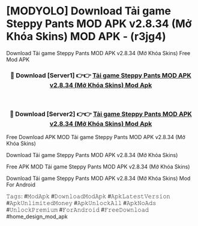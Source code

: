 # [MODYOLO] Download Tải game Steppy Pants MOD APK v2.8.34 (Mở Khóa Skins) MOD APK - (r3jg4)
Download Tải game Steppy Pants MOD APK v2.8.34 (Mở Khóa Skins) Free Mod APK

<div align="center">
<h3>🔴 Download [Server1] 👉👉 <a href="https://apk-comot.site?title=Tải_game_Steppy_Pants_MOD_APK_v2.8.34_(Mở_Khóa_Skins)">Tải game Steppy Pants MOD APK v2.8.34 (Mở Khóa Skins) Mod Apk</a></h3><br>

<h3>🔴 Download [Server2] 👉👉 <a href="https://apk-comot.site?title=Tải_game_Steppy_Pants_MOD_APK_v2.8.34_(Mở_Khóa_Skins)">Tải game Steppy Pants MOD APK v2.8.34 (Mở Khóa Skins) Mod Apk</a></h3>
</div>


Free Download APK MOD Tải game Steppy Pants MOD APK v2.8.34 (Mở Khóa Skins)

Download Tải game Steppy Pants MOD APK v2.8.34 (Mở Khóa Skins) 

Free APK MOD Tải game Steppy Pants MOD APK v2.8.34 (Mở Khóa Skins) 

Download Tải game Steppy Pants MOD APK v2.8.34 (Mở Khóa Skins) Mod For Android

𝚃𝚊𝚐𝚜: #𝙼𝚘𝚍𝙰𝚙𝚔 #𝙳𝚘𝚠𝚗𝚕𝚘𝚊𝚍𝙼𝚘𝚍𝙰𝚙𝚔 #𝙰𝚙𝚔𝙻𝚊𝚝𝚎𝚜𝚝𝚅𝚎𝚛𝚜𝚒𝚘𝚗 #𝙰𝚙𝚔𝚄𝚗𝚕𝚒𝚖𝚒𝚝𝚎𝚍𝙼𝚘𝚗𝚎𝚢 #𝙰𝚙𝚔𝚄𝚗𝚕𝚘𝚌𝚔𝙰𝚕𝚕 #𝙰𝚙𝚔𝙽𝚘𝙰𝚍𝚜 #𝚄𝚗𝚕𝚘𝚌𝚔𝙿𝚛𝚎𝚖𝚒𝚞𝚖 #𝙵𝚘𝚛𝙰𝚗𝚍𝚛𝚘𝚒𝚍 #𝙵𝚛𝚎𝚎𝙳𝚘𝚠𝚗𝚕𝚘𝚊𝚍 #home_design_mod_apk